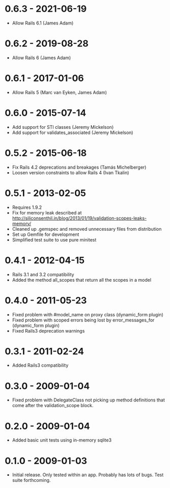 # 0.6.3 - 2021-06-19

* Allow Rails 6.1 (James Adam)

# 0.6.2 - 2019-08-28

* Allow Rails 6 (James Adam)

# 0.6.1 - 2017-01-06

* Allow Rails 5 (Marc van Eyken, James Adam)

# 0.6.0 - 2015-07-14

* Add support for STI classes (Jeremy Mickelson)
* Add support for validates_associated (Jeremy Mickelson)

# 0.5.2 - 2015-06-18

* Fix Rails 4.2 deprecations and breakages (Tamás Michelberger)
* Loosen version constraints to allow Rails 4 (Ivan Tkalin)

# 0.5.1 - 2013-02-05

* Requires 1.9.2
* Fix for memory leak described at http://siliconsenthil.in/blog/2013/01/19/validation-scopes-leaks-memory/
* Cleaned up .gemspec and removed unnecessary files from distribution
* Set up Gemfile for development
* Simplified test suite to use pure minitest

# 0.4.1 - 2012-04-15

* Rails 3.1 and 3.2 compatibility
* Added the method all_scopes that return all the scopes in a model

# 0.4.0 - 2011-05-23

* Fixed problem with #model_name on proxy class (dynamic_form plugin)
* Fixed problem with scoped errors being lost by error_messages_for (dynamic_form plugin)
* Fixed Rails3 deprecation warnings

# 0.3.1 - 2011-02-24

* Added Rails3 compatibility

# 0.3.0 - 2009-01-04

* Fixed problem with DelegateClass not picking up method definitions that come after the validation_scope block.

# 0.2.0 - 2009-01-04

* Added basic unit tests using in-memory sqlite3

# 0.1.0 - 2009-01-03

* Initial release.  Only tested within an app.  Probably has lots of bugs.  Test suite forthcoming.
